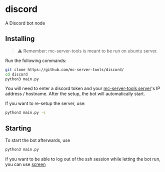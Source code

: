 # discord
A Discord bot node

## Installing
> :warning: Remember: mc-server-tools is meant to be run on ubuntu server.

Run the following commands:
```bash
git clone https://github.com/mc-server-tools/discord/
cd discord
python3 main.py
```
You will need to enter a discord token and your [mc-server-tools server](https://github.com/mc-server-tools/server)'s IP address / hostname.
After the setup, the bot will automatically start.

If you want to re-setup the server, use:
```bash
python3 main.py -s
```

## Starting
To start the bot afterwards, use
```bash
python3 main.py
```
If you want to be able to log out of the ssh session while letting the bot run, you can use [screen](https://help.ubuntu.com/community/Screen)
